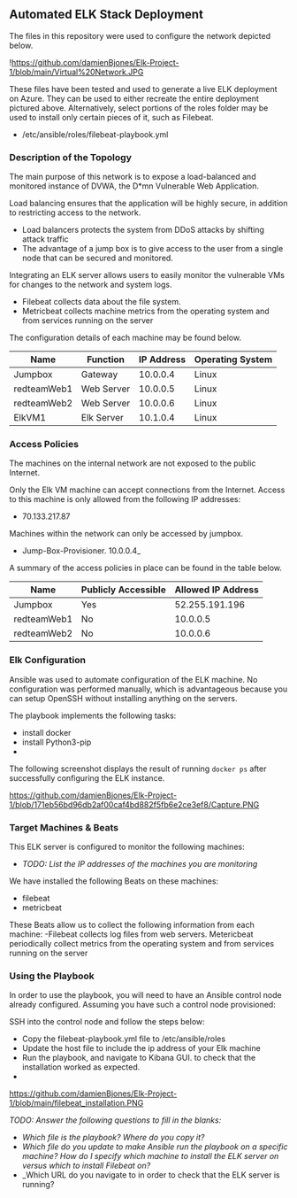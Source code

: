 ## Automated ELK Stack Deployment

The files in this repository were used to configure the network depicted below.

!https://github.com/damienBjones/Elk-Project-1/blob/main/Virtual%20Network.JPG

These files have been tested and used to generate a live ELK deployment on Azure. They can be used to either recreate the entire deployment pictured above. Alternatively, select portions of the roles folder may be used to install only certain pieces of it, such as Filebeat.

  - /etc/ansible/roles/filebeat-playbook.yml

### Description of the Topology

The main purpose of this network is to expose a load-balanced and monitored instance of DVWA, the D*mn Vulnerable Web Application.

Load balancing ensures that the application will be highly secure, in addition to restricting access to the network.
-  Load balancers protects the system from DDoS attacks by shifting attack traffic
-  The advantage of a jump box is to give access to the user from a single node that can be secured and monitored.

Integrating an ELK server allows users to easily monitor the vulnerable VMs for changes to the network and system logs.
-  Filebeat collects data about the file system.
- Metricbeat collects machine metrics  from the operating system and from services running on the server

The configuration details of each machine may be found below.

| Name        | Function   | IP Address | Operating System |
|-------------|------------|------------|------------------|
| Jumpbox     | Gateway    | 10.0.0.4   | Linux            |
| redteamWeb1 | Web Server | 10.0.0.5   | Linux            |
| redteamWeb2 | Web Server | 10.0.0.6   | Linux            |
| ElkVM1      | Elk Server | 10.1.0.4   | Linux            |

### Access Policies

The machines on the internal network are not exposed to the public Internet. 

Only the Elk VM machine can accept connections from the Internet. Access to this machine is only allowed from the following IP addresses:
- 70.133.217.87

Machines within the network can only be accessed by jumpbox.
- Jump-Box-Provisioner. 10.0.0.4_

A summary of the access policies in place can be found in the table below.

| Name        | Publicly Accessible | Allowed IP Address |
|-------------|---------------------|--------------------|
| Jumpbox     | Yes                 | 52.255.191.196     |
| redteamWeb1 | No                  | 10.0.0.5           |
| redteamWeb2 | No                  | 10.0.0.6           |

### Elk Configuration

Ansible was used to automate configuration of the ELK machine. No configuration was performed manually, which is advantageous because you can setup OpenSSH without installing anything on the servers.

The playbook implements the following tasks:
- install docker
- install Python3-pip
- 

The following screenshot displays the result of running `docker ps` after successfully configuring the ELK instance.

https://github.com/damienBjones/Elk-Project-1/blob/171eb56bd96db2af00caf4bd882f5fb6e2ce3ef8/Capture.PNG

### Target Machines & Beats
This ELK server is configured to monitor the following machines:
- _TODO: List the IP addresses of the machines you are monitoring_

We have installed the following Beats on these machines:
- filebeat
- metricbeat

These Beats allow us to collect the following information from each machine:
-Filebeat collects log files from web servers.
Metericbeat periodically collect metrics from the operating system and from services running on the server

### Using the Playbook
In order to use the playbook, you will need to have an Ansible control node already configured. Assuming you have such a control node provisioned: 

SSH into the control node and follow the steps below:
- Copy the filebeat-playbook.yml file to /etc/ansible/roles
- Update the host file to include the ip address of your Elk machine
- Run the playbook, and navigate to Kibana GUI. to check that the installation worked as expected.
- 
https://github.com/damienBjones/Elk-Project-1/blob/main/filebeat_installation.PNG

_TODO: Answer the following questions to fill in the blanks:_
- _Which file is the playbook? Where do you copy it?_
- _Which file do you update to make Ansible run the playbook on a specific machine? How do I specify which machine to install the ELK server on versus which to install Filebeat on?_
- _Which URL do you navigate to in order to check that the ELK server is running?



